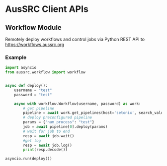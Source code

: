 # AusSRC Client APIs

## Workflow Module

Remotely deploy workflows and control jobs via Python REST API to https://workflows.aussrc.org

### Example

``` python
import asyncio
from aussrc.workflow import workflow


async def deploy():
    username = "test"
    password = "test"

    async with workflow.Workflow(username, password) as work:
        # get pipeline
        pipeline = await work.get_pipelines(host='setonix', search_values=['parallel'])
        # deploy preconfigured pipeline
        params = {"num_process": "test"}
        job = await pipeline[0].deploy(params)
        # wait for job to end
        resp = await job.wait()
        #get log
        resp = await job.log()
        print(resp.decode())

asyncio.run(deploy())
```